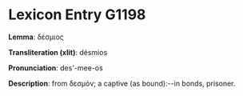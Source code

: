 # Lexicon Entry G1198

**Lemma**: δέσμιος

**Transliteration (xlit)**: désmios

**Pronunciation**: des'-mee-os

**Description**:
from δεσμόν; a captive (as bound):--in bonds, prisoner.
